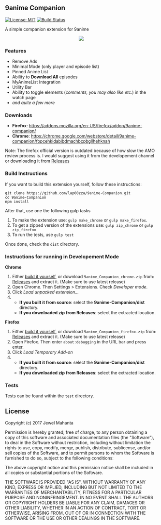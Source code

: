 ## 9anime Companion
[![License: MIT](https://img.shields.io/badge/License-MIT-yellow.svg)](https://github.com/lap00zza/9anime-Companion/blob/master/LICENSE)
[![Build Status](https://travis-ci.org/lap00zza/9anime-Companion.svg?branch=master)](https://travis-ci.org/lap00zza/9anime-Companion)

A simple companion extension for 9anime
<p align="center"><img src="https://image.ibb.co/chDnYv/ui.png"></p>

### Features
* Remove Ads
* Minimal Mode (only player and episode list)
* Pinned Anime List
* Ability to **Download All** episodes
* MyAnimeList Integration
* Utility Bar
* Ability to toggle elements (*comments, you may also like etc.*) in the watch page
* *and quite a few more*

### Downloads
* **Firefox**: https://addons.mozilla.org/en-US/firefox/addon/9anime-companion/
* **Chrome**: https://chrome.google.com/webstore/detail/9anime-companion/fopcehkidabibdmachbcpbgllhehknah


Note: The firefox official version is outdated because of how slow the AMO review process is. I would suggest using it from the developement channel or downloading it from [Releases](https://github.com/lap00zza/9anime-Companion/releases)

### Build Instructions
If you want to build this extension yourself, follow these instructions:
```
git clone https://github.com/lap00zza/9anime-Companion.git
cd 9anime-Companion
npm install
```
After that, use one the following gulp tasks
1. To make the extension use: `gulp make_chrome` or `gulp make_firefox`.
2. To get a zipped version of the extensions use: `gulp zip_chrome` or `gulp zip_firefox`
3. To run the tests, use `gulp test`

Once done, check the `dist` directory.

### Instructions for running in Developement Mode
**Chrome**
1. Either [build it yourself](https://github.com/lap00zza/9anime-Companion#build-instructions), or download `9anime_Companion_chrome.zip` from: [Releases](https://github.com/lap00zza/9anime-Companion/releases) and extract it. (Make sure to use latest release)
2. Open Chrome. Then Settings > Extensions. Check *Developer mode*.
3. Click *Load unpacked extension...*
4.  * **If you built it from source**: select the **9anime-Companion/dist** directory. 
    * **If you downloaded zip from Releases**: select the extracted location.

**Firefox**
1. Either [build it yourself](https://github.com/lap00zza/9anime-Companion#build-instructions), or download `9anime_Companion_firefox.zip` from: [Releases](https://github.com/lap00zza/9anime-Companion/releases) and extract it. (Make sure to use latest release)
2. Open Firefox. Then enter `about:debugging` in the URL bar and press enter.
3. Click *Load Temporary Add-on*
4.  * **If you built it from source**: select the **9anime-Companion/dist** directory. 
    * **If you downloaded zip from Releases**: select the extracted location.

### Tests
Tests can be found within the `test` directory.

## License
Copyright (c) 2017 Jewel Mahanta

Permission is hereby granted, free of charge, to any person obtaining a copy
of this software and associated documentation files (the "Software"), to deal
in the Software without restriction, including without limitation the rights
to use, copy, modify, merge, publish, distribute, sublicense, and/or sell
copies of the Software, and to permit persons to whom the Software is
furnished to do so, subject to the following conditions:

The above copyright notice and this permission notice shall be included in all
copies or substantial portions of the Software.

THE SOFTWARE IS PROVIDED "AS IS", WITHOUT WARRANTY OF ANY KIND, EXPRESS OR
IMPLIED, INCLUDING BUT NOT LIMITED TO THE WARRANTIES OF MERCHANTABILITY,
FITNESS FOR A PARTICULAR PURPOSE AND NONINFRINGEMENT. IN NO EVENT SHALL THE
AUTHORS OR COPYRIGHT HOLDERS BE LIABLE FOR ANY CLAIM, DAMAGES OR OTHER
LIABILITY, WHETHER IN AN ACTION OF CONTRACT, TORT OR OTHERWISE, ARISING FROM,
OUT OF OR IN CONNECTION WITH THE SOFTWARE OR THE USE OR OTHER DEALINGS IN THE
SOFTWARE.
